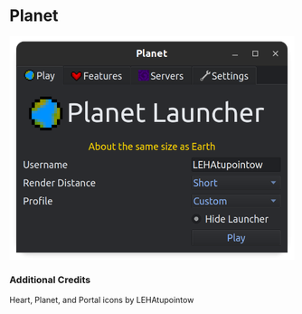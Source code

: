 # Planet
![Screenshot](https://github.com/mcpiscript/planet/raw/master/screenshot.png)


### Additional Credits
Heart, Planet, and Portal icons by LEHAtupointow
